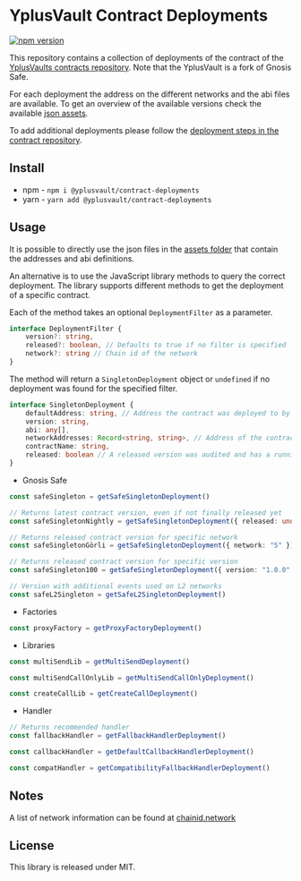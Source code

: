 # YplusVault Contract Deployments

[![npm version](https://badge.fury.io/js/%40yplusvault%2Fcontract-deployments.svg)](https://badge.fury.io/js/%40yplusvault%2Fcontract-deployments)

This repository contains a collection of deployments of the contract of the [YplusVaults contracts repository](https://github.com/yodaplus/gnosis-safe-deployments). Note that the YplusVault is a fork of Gnosis Safe.  

For each deployment the address on the different networks and the abi files are available. To get an overview of the available versions check the available [json assets](./src/assets/).

To add additional deployments please follow the [deployment steps in the contract repository](https://github.com/yodaplus/gnosis-safe-contracts#deployments).

## Install
- npm - `npm i @yplusvault/contract-deployments`
- yarn - `yarn add @yplusvault/contract-deployments`

## Usage

It is possible to directly use the json files in the [assets folder](./src/assets/) that contain the addresses and abi definitions.

An alternative is to use the JavaScript library methods to query the correct deployment. The library supports different methods to get the deployment of a specific contract.

Each of the method takes an optional `DeploymentFilter` as a parameter.

```ts
interface DeploymentFilter {
    version?: string,
    released?: boolean, // Defaults to true if no filter is specified
    network?: string // Chain id of the network
}
```

The method will return a `SingletonDeployment` object or `undefined` if no deployment was found for the specified filter.

```ts
interface SingletonDeployment {
    defaultAddress: string, // Address the contract was deployed to by the Gnosis team
    version: string,
    abi: any[],
    networkAddresses: Record<string, string>, // Address of the contract by network
    contractName: string,
    released: boolean // A released version was audited and has a running bug bounty
}
```

- Gnosis Safe
```ts
const safeSingleton = getSafeSingletonDeployment()

// Returns latest contract version, even if not finally released yet
const safeSingletonNightly = getSafeSingletonDeployment({ released: undefined })

// Returns released contract version for specific network
const safeSingletonGörli = getSafeSingletonDeployment({ network: "5" })

// Returns released contract version for specific version
const safeSingleton100 = getSafeSingletonDeployment({ version: "1.0.0" })

// Version with additional events used on L2 networks
const safeL2Singleton = getSafeL2SingletonDeployment()
```

- Factories
```ts
const proxyFactory = getProxyFactoryDeployment()
```

- Libraries
```ts
const multiSendLib = getMultiSendDeployment()

const multiSendCallOnlyLib = getMultiSendCallOnlyDeployment()

const createCallLib = getCreateCallDeployment()
```

- Handler
```ts
// Returns recommended handler
const fallbackHandler = getFallbackHandlerDeployment()

const callbackHandler = getDefaultCallbackHandlerDeployment()

const compatHandler = getCompatibilityFallbackHandlerDeployment()
```

## Notes

A list of network information can be found at [chainid.network](https://chainid.network/)

## License

This library is released under MIT.